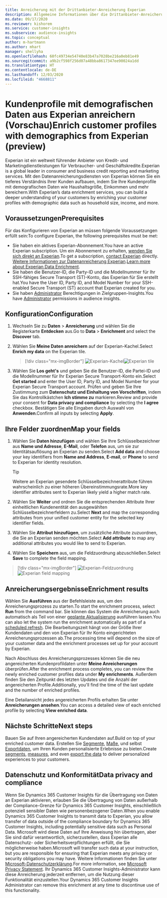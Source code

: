 ```yaml
---
title: Anreicherung mit der Drittanbieter-Anreicherung Experian
description: Allgemeine Informationen über die Drittanbieter-Anreicherung von Experian.
ms.date: 09/17/2020
ms.reviewer: kishorem
ms.service: customer-insights
ms.subservice: audience-insights
ms.topic: conceptual
author: m-hartmann
ms.author: mhart
manager: shellyha
ms.openlocfilehash: 60fc49734e54740e83b47a7028be216a0eb81e49
ms.sourcegitcommit: a9b2cf598f256d07a48bba8617347ee90024a1dd
ms.translationtype: HT
ms.contentlocale: de-DE
ms.lasthandoff: 12/03/2020
ms.locfileid: "4668811"
---
```

# <a name="enrich-customer-profiles-with-demographics-from-experian-preview"></a><span data-ttu-id="e79ff-103">Kundenprofile mit demografischen Daten aus Experian anreichern (Vorschau)</span><span class="sxs-lookup"><span data-stu-id="e79ff-103">Enrich customer profiles with demographics from Experian (preview)</span></span>

<span data-ttu-id="e79ff-104">Experian ist ein weltweit führender Anbieter von Kredit- und Marketingdienstleistungen für Verbraucher- und Geschäftskredite.</span><span class="sxs-lookup"><span data-stu-id="e79ff-104">Experian is a global leader in consumer and business credit reporting and marketing services.</span></span> <span data-ttu-id="e79ff-105">Mit den Datenanreicherungsdiensten von Experian können Sie ein tieferes Verständnis Ihrer Kunden aufbauen, indem Sie Ihre Kundenprofile mit demografischen Daten wie Haushaltsgröße, Einkommen und mehr bereichern.</span><span class="sxs-lookup"><span data-stu-id="e79ff-105">With Experian’s data enrichment services, you can build a deeper understanding of your customers by enriching your customer profiles with demographic data such as household size, income, and more.</span></span>

## <a name="prerequisites"></a><span data-ttu-id="e79ff-106">Voraussetzungen</span><span class="sxs-lookup"><span data-stu-id="e79ff-106">Prerequisites</span></span>

<span data-ttu-id="e79ff-107">Für das Konfigurieren von Experian an müssen folgende Voraussetzungen erfüllt sein:</span><span class="sxs-lookup"><span data-stu-id="e79ff-107">To configure Experian, the following prerequisites must be met:</span></span>

- <span data-ttu-id="e79ff-108">Sie haben ein aktives Experian-Abonnement.</span><span class="sxs-lookup"><span data-stu-id="e79ff-108">You have an active Experian subscription.</span></span> <span data-ttu-id="e79ff-109">Um ein Abonnement zu erhalten, [wenden Sie sich direkt an Experian](https://www.experian.com/marketing-services/contact).</span><span class="sxs-lookup"><span data-stu-id="e79ff-109">To get a subscription, [contact Experian](https://www.experian.com/marketing-services/contact) directly.</span></span> <span data-ttu-id="e79ff-110">[Weitere Informationen zur Datenanreicherung Experian](https://www.experian.com/marketing-services/microsoft?cmpid=ems_web_mci_cdppage).</span><span class="sxs-lookup"><span data-stu-id="e79ff-110">[Learn more about Experian Data Enrichment](https://www.experian.com/marketing-services/microsoft?cmpid=ems_web_mci_cdppage).</span></span>
- <span data-ttu-id="e79ff-111">Sie haben die Benutzer-ID, die Party-ID und die Modellnummer für Ihr SSH-fähiges Secure Transport (ST)-Konto, das Experian für Sie erstellt hat.</span><span class="sxs-lookup"><span data-stu-id="e79ff-111">You have the User ID, Party ID, and Model Number for your SSH-enabled Secure Transport (ST) account that Experian created for you.</span></span>
- <span data-ttu-id="e79ff-112">Sie haben [Administrator](permissions.md#administrator) Berechtigungen in Zielgruppen-Insights.</span><span class="sxs-lookup"><span data-stu-id="e79ff-112">You have [Administrator](permissions.md#administrator) permissions in audience insights.</span></span>

## <a name="configuration"></a><span data-ttu-id="e79ff-113">Konfiguration</span><span class="sxs-lookup"><span data-stu-id="e79ff-113">Configuration</span></span>

1. <span data-ttu-id="e79ff-114">Wechseln Sie zu **Daten** > **Anreicherung** und wählen Sie die Registerkarte **Entdecken** aus.</span><span class="sxs-lookup"><span data-stu-id="e79ff-114">Go to **Data** > **Enrichment** and select the **Discover** tab.</span></span>

1. <span data-ttu-id="e79ff-115">Wählen Sie **Meine Daten anreichern** auf der Experian-Kachel.</span><span class="sxs-lookup"><span data-stu-id="e79ff-115">Select **Enrich my data** on the Experian tile.</span></span>

   > [!div class="mx-imgBorder"]
   > <span data-ttu-id="e79ff-116">![Experian-Kachel](media/experian-tile.png "Experian-Kachel")</span><span class="sxs-lookup"><span data-stu-id="e79ff-116">![Experian tile](media/experian-tile.png "Experian tile")</span></span>

1. <span data-ttu-id="e79ff-117">Wählen Sie **Los geht's** und geben Sie die Benutzer-ID, die Partei-ID und die Modellnummer für Ihr Experian Secure Transport-Konto ein.</span><span class="sxs-lookup"><span data-stu-id="e79ff-117">Select **Get started** and enter the User ID, Party ID, and Model Number for your Experian Secure Transport account.</span></span> <span data-ttu-id="e79ff-118">Prüfen und geben Sie Ihre Zustimmung zum **Datenschutz und Einhaltung von Vorschriften**, indem Sie das Kontrollkästchen **Ich stimme zu** markieren.</span><span class="sxs-lookup"><span data-stu-id="e79ff-118">Review and provide your consent for **Data privacy and compliance** by selecting the **I agree** checkbox.</span></span> <span data-ttu-id="e79ff-119">Bestätigen Sie alle Eingaben durch Auswahl von **Anwenden**.</span><span class="sxs-lookup"><span data-stu-id="e79ff-119">Confirm all inputs by selecting **Apply**.</span></span>

## <a name="map-your-fields"></a><span data-ttu-id="e79ff-120">Ihre Felder zuordnen</span><span class="sxs-lookup"><span data-stu-id="e79ff-120">Map your fields</span></span>

1. <span data-ttu-id="e79ff-121">Wählen Sie **Daten hinzufügen** und wählen Sie Ihre Schlüsselbezeichner aus **Name und Adresse**, **E-Mail**, oder **Telefon** aus, um sie zur Identitätsauflösung an Experian zu senden.</span><span class="sxs-lookup"><span data-stu-id="e79ff-121">Select **Add data** and choose your key identifiers from **Name and Address**, **E-mail**, or **Phone** to send to Experian for identity resolution.</span></span>

   > [!TIP]
   > <span data-ttu-id="e79ff-122">Weitere an Experian gesendete Schlüsselbezeichnerattribute führen wahrscheinlich zu einer höheren Übereinstimmungsrate.</span><span class="sxs-lookup"><span data-stu-id="e79ff-122">More key identifier attributes sent to Experian likely yield a higher match rate.</span></span>

1. <span data-ttu-id="e79ff-123">Wählen Sie **Weiter** und ordnen Sie die entsprechenden Attribute Ihrer einheitlichen Kundenentität den ausgewählten Schlüsselbezeichnerfeldern zu.</span><span class="sxs-lookup"><span data-stu-id="e79ff-123">Select **Next** and map the corresponding attributes from your unified customer entity for the selected key identifier fields.</span></span>

1. <span data-ttu-id="e79ff-124">Wählen Sie **Attribut hinzufügen**, um zusätzliche Attribute zuzuordnen, die Sie an Experian senden möchten.</span><span class="sxs-lookup"><span data-stu-id="e79ff-124">Select **Add attribute** to map any additional attributes you would like to send to Experian.</span></span>

1.  <span data-ttu-id="e79ff-125">Wählen Sie **Speichern** aus, um die Feldzuordnung abzuschließen.</span><span class="sxs-lookup"><span data-stu-id="e79ff-125">Select **Save** to complete the field mapping.</span></span>

   > [!div class="mx-imgBorder"]
   > <span data-ttu-id="e79ff-126">![Experian-Feldzuordnung](media/experian-field-mapping.png "Experian-Feldzuordnung")</span><span class="sxs-lookup"><span data-stu-id="e79ff-126">![Experian field mapping](media/experian-field-mapping.png "Experian field mapping")</span></span>

## <a name="enrichment-results"></a><span data-ttu-id="e79ff-127">Anreicherungsergebnisse</span><span class="sxs-lookup"><span data-stu-id="e79ff-127">Enrichment results</span></span>

<span data-ttu-id="e79ff-128">Wählen Sie **Ausführen** aus der Befehlsleiste aus, um den Anreicherungsprozess zu starten.</span><span class="sxs-lookup"><span data-stu-id="e79ff-128">To start the enrichment process, select **Run** from the command bar.</span></span> <span data-ttu-id="e79ff-129">Sie können das System die Anreicherung auch automatisch als Teil von einer [geplante Aktualisierung](system.md#schedule-tab) ausführen lassen.</span><span class="sxs-lookup"><span data-stu-id="e79ff-129">You can also let the system run the enrichment automatically as part of a [scheduled refresh](system.md#schedule-tab).</span></span> <span data-ttu-id="e79ff-130">Die Bearbeitungszeit hängt von der Größe Ihrer Kundendaten und den von Experian für Ihr Konto eingerichteten Anreicherungsprozessen ab.</span><span class="sxs-lookup"><span data-stu-id="e79ff-130">The processing time will depend on the size of your customer data and the enrichment processes set up for your account by Experian.</span></span>

<span data-ttu-id="e79ff-131">Nach Abschluss des Anreicherungsprozesses können Sie die neu angereicherten Kundenprofildaten unter **Meine Anreicherungen** überprüfen.</span><span class="sxs-lookup"><span data-stu-id="e79ff-131">After the enrichment process completes, you can review the newly enriched customer profiles data under **My enrichments**.</span></span> <span data-ttu-id="e79ff-132">Außerdem finden Sie den Zeitpunkt des letzten Updates und die Anzahl der angereicherten Profile.</span><span class="sxs-lookup"><span data-stu-id="e79ff-132">Additionally, you'll find the time of the last update and the number of enriched profiles.</span></span>

<span data-ttu-id="e79ff-133">Eine Detailansicht jedes angereicherten Profils erhalten Sie unter **Anreicherungen ansehen**.</span><span class="sxs-lookup"><span data-stu-id="e79ff-133">You can access a detailed view of each enriched profile by selecting **View enriched data**.</span></span>

## <a name="next-steps"></a><span data-ttu-id="e79ff-134">Nächste Schritte</span><span class="sxs-lookup"><span data-stu-id="e79ff-134">Next steps</span></span>

<span data-ttu-id="e79ff-135">Bauen Sie auf Ihren angereicherten Kundendaten auf.</span><span class="sxs-lookup"><span data-stu-id="e79ff-135">Build on top of your enriched customer data.</span></span> <span data-ttu-id="e79ff-136">Erstellen Sie [Segmente](segments.md), [Maße](measures.md), und selbst [Exportdaten](export-destinations.md), um Ihren Kunden personalisierte Erlebnisse zu bieten.</span><span class="sxs-lookup"><span data-stu-id="e79ff-136">Create [segments](segments.md), [measures](measures.md), and even [export the data](export-destinations.md) to deliver personalized experiences to your customers.</span></span>

## <a name="data-privacy-and-compliance"></a><span data-ttu-id="e79ff-137">Datenschutz und Konformität</span><span class="sxs-lookup"><span data-stu-id="e79ff-137">Data privacy and compliance</span></span>

<span data-ttu-id="e79ff-138">Wenn Sie Dynamics 365 Customer Insights für die Übertragung von Daten an Experian aktivieren, erlauben Sie die Übertragung von Daten außerhalb der Compliance-Grenze für Dynamics 365 Customer Insights, einschließlich potenziell sensibler Daten wie personenbezogener Daten.</span><span class="sxs-lookup"><span data-stu-id="e79ff-138">When you enable Dynamics 365 Customer Insights to transmit data to Experian, you allow transfer of data outside of the compliance boundary for Dynamics 365 Customer Insights, including potentially sensitive data such as Personal Data.</span></span> <span data-ttu-id="e79ff-139">Microsoft wird diese Daten auf Ihre Anweisung hin übertragen, aber Sie sind dafür verantwortlich, sicherzustellen, dass Experian alle Datenschutz- oder Sicherheitsverpflichtungen erfüllt, die Sie möglicherweise haben.</span><span class="sxs-lookup"><span data-stu-id="e79ff-139">Microsoft will transfer such data at your instruction, but you are responsible for ensuring that Experian meets any privacy or security obligations you may have.</span></span> <span data-ttu-id="e79ff-140">Weitere Informationen finden Sie unter [Microsoft-Datenschutzerklärung](https://go.microsoft.com/fwlink/?linkid=396732).</span><span class="sxs-lookup"><span data-stu-id="e79ff-140">For more information, see [Microsoft Privacy Statement](https://go.microsoft.com/fwlink/?linkid=396732).</span></span>
<span data-ttu-id="e79ff-141">Ihr Dynamics 365 Customer Insights-Administrator kann diese Anreicherung jederzeit entfernen, um die Nutzung dieser Funktionalität einzustellen.</span><span class="sxs-lookup"><span data-stu-id="e79ff-141">Your Dynamics 365 Customer Insights Administrator can remove this enrichment at any time to discontinue use of this functionality.</span></span>
